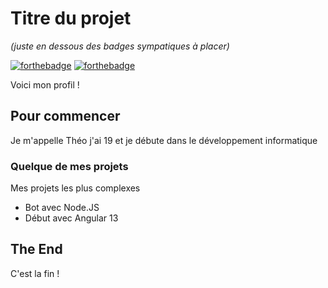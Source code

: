 # Titre du projet

_(juste en dessous des badges sympatiques à placer)_

[![forthebadge](http://forthebadge.com/images/badges/built-with-love.svg)](http://forthebadge.com) [![forthebadge](https://forthebadge.com/images/badges/ages-18.svg)](http://forthebadge.com)

Voici mon profil !

## Pour commencer

Je m'appelle Théo j'ai 19 et je débute dans le développement informatique

### Quelque de mes projets

Mes projets les plus complexes

- Bot avec Node.JS
- Début avec Angular 13

## The End

C'est la fin !

